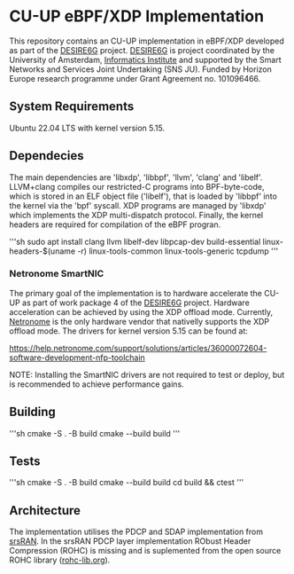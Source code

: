 # CU-UP eBPF/XDP Implementation
This repository contains an CU-UP implementation in eBPF/XDP developed as part of the [DESIRE6G](https://desire6g.eu) project. [DESIRE6G](https://desire6g.eu) is project coordinated by the University of Amsterdam, [Informatics Institute](https://ivi.uva.nl) and supported by the Smart Networks and Services Joint Undertaking (SNS JU). Funded by Horizon Europe research programme under Grant Agreement no. 101096466.

## System Requirements
Ubuntu 22.04 LTS with kernel version 5.15.

## Dependecies
The main dependencies are 'libxdp', 'libbpf', 'llvm', 'clang' and
'libelf'. LLVM+clang compiles our restricted-C programs into BPF-byte-code, which is stored in an ELF object file ('libelf'), that is loaded by 'libbpf' into the kernel via the 'bpf' syscall. XDP programs are managed by 'libxdp' which implements the XDP multi-dispatch protocol. Finally, the kernel headers are required for compilation of the eBPF progran.

'''sh
sudo apt install clang llvm libelf-dev libpcap-dev build-essential linux-headers-$(uname -r) linux-tools-common linux-tools-generic tcpdump
'''

### Netronome SmartNIC
The primary goal of the implementation is to hardware accelerate the CU-UP as part of work package 4 of the [DESIRE6G](https://desire6g.eu) project. Hardware acceleration can be achieved by using the XDP offload mode. Currently, [Netronome](https://www.netronome.com) is the only hardware vendor that nativelly supports the XDP offload mode. The drivers for kernel version 5.15 can be found at:

https://help.netronome.com/support/solutions/articles/36000072604-software-development-nfp-toolchain

NOTE: Installing the SmartNIC drivers are not required to test or deploy, but is recommended to achieve performance gains.

## Building
'''sh
cmake -S . -B build
cmake --build build
'''


## Tests
'''sh
cmake -S . -B build
cmake --build build
cd build && ctest
'''

## Architecture
The implementation utilises the PDCP and SDAP implementation from [srsRAN](https://github.com/srsran/srsRAN_Project). In the srsRAN PDCP layer implementation RObust Header Compression (ROHC) is missing and is suplemented from the open source ROHC library ([rohc-lib.org](https://rohc-lib.org)).
